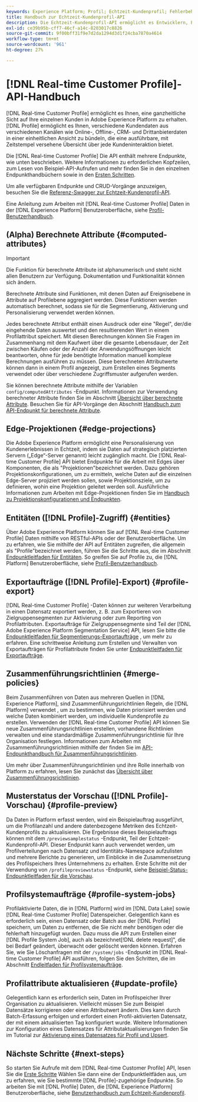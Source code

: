 ```yaml
---
keywords: Experience Platform; Profil; Echtzeit-Kundenprofil; Fehlerbehebung; API; einheitliches Profil; Einheitliches Profil; einheitliches Profil; Profil; rtcp; Profil aktivieren; Profil aktivieren; Profil aktivieren
title: Handbuch zur Echtzeit-Kundenprofil-API
description: Die Echtzeit-Kundenprofil-API ermöglicht es Entwicklern, Profildaten zu untersuchen und mit ihnen zu arbeiten, einschließlich Anzeigen von Profilen, Erstellen und Aktualisieren von Zusammenführungsrichtlinien, Exportieren oder Beispielprofildaten und Löschen von Profildaten, die nicht mehr benötigt werden oder fehlerhaft hinzugefügt wurden. In diesem Handbuch erfahren Sie, wie Sie wichtige Vorgänge mit der API durchführen.
exl-id: ce39b95b-cff7-46cf-a14c-8203017c8826
source-git-commit: 9f00bff31f9e7d2da1294d3d1f24cba7870a4614
workflow-type: tm+mt
source-wordcount: '961'
ht-degree: 27%

---
```


# [!DNL Real-time Customer Profile]-API-Handbuch

[!DNL Real-time Customer Profile] ermöglicht es Ihnen, eine ganzheitliche Sicht auf Ihre einzelnen Kunden in Adobe Experience Platform zu erhalten. [!DNL Profile] ermöglicht es Ihnen, verschiedene Kundendaten aus verschiedenen Kanälen wie Online-, Offline-, CRM- und Drittanbieterdaten in einer einheitlichen Ansicht zu bündeln, die eine ausführbare, mit Zeitstempel versehene Übersicht über jede Kundeninteraktion bietet.

Die [!DNL Real-time Customer Profile] Die API enthält mehrere Endpunkte, wie unten beschrieben. Weitere Informationen zu erforderlichen Kopfzeilen, zum Lesen von Beispiel-API-Aufrufen und mehr finden Sie in den einzelnen Endpunkthandbüchern sowie in den [Ersten Schritten](getting-started.md).

Um alle verfügbaren Endpunkte und CRUD-Vorgänge anzuzeigen, besuchen Sie die [Referenz-Swagger zur Echtzeit-Kundenprofil-API](https://www.adobe.com/go/profile-apis-en).

Eine Anleitung zum Arbeiten mit [!DNL Real-time Customer Profile] Daten in der [!DNL Experience Platform] Benutzeroberfläche, siehe [Profil-Benutzerhandbuch](../ui/user-guide.md).

## (Alpha) Berechnete Attribute {#computed-attributes}

>[!IMPORTANT]
>
>Die Funktion für berechnete Attribute ist alphanumerisch und steht nicht allen Benutzern zur Verfügung. Dokumentation und Funktionalität können sich ändern.

Berechnete Attribute sind Funktionen, mit denen Daten auf Ereignisebene in Attribute auf Profilebene aggregiert werden. Diese Funktionen werden automatisch berechnet, sodass sie für die Segmentierung, Aktivierung und Personalisierung verwendet werden können.

Jedes berechnete Attribut enthält einen Ausdruck oder eine &quot;Regel&quot;, der/die eingehende Daten auswertet und den resultierenden Wert in einem Profilattribut speichert. Mit diesen Berechnungen können Sie Fragen im Zusammenhang mit dem Kaufwert über die gesamte Lebensdauer, der Zeit zwischen Käufen oder der Anzahl der Anwendungsöffnungen leicht beantworten, ohne für jede benötigte Information manuell komplexe Berechnungen ausführen zu müssen. Diese berechneten Attributwerte können dann in einem Profil angezeigt, zum Erstellen eines Segments verwendet oder über verschiedene Zugriffsmuster aufgerufen werden.

Sie können berechnete Attribute mithilfe der Variablen `config/computedAttributes` -Endpunkt. Informationen zur Verwendung berechneter Attribute finden Sie im Abschnitt [Übersicht über berechnete Attribute](../computed-attributes/overview.md). Besuchen Sie für API-Vorgänge den Abschnitt [Handbuch zum API-Endpunkt für berechnete Attribute](../computed-attributes/ca-api.md).

## Edge-Projektionen {#edge-projections}

Die Adobe Experience Platform ermöglicht eine Personalisierung von Kundenerlebnissen in Echtzeit, indem sie Daten auf strategisch platzierten Servern („Edge“-Server genannt) leicht zugänglich macht. Die [!DNL Real-time Customer Profile] API bietet Endpunkte für die Arbeit mit Edges über Komponenten, die als &quot;Projektionen&quot;bezeichnet werden. Dazu gehören Projektionskonfigurationen, um zu ermitteln, welche Daten auf die einzelnen Edge-Server projiziert werden sollen, sowie Projektionsziele, um zu definieren, wohin eine Projektion geleitet werden soll. Ausführliche Informationen zum Arbeiten mit Edge-Projektionen finden Sie im [Handbuch zu Projektionskonfigurationen und Endpunkten](edge-projections.md).

## Entitäten ([!DNL Profile]-Zugriff) {#entities}

Über Adobe Experience Platform können Sie auf [!DNL Real-time Customer Profile] Daten mithilfe von RESTful-APIs oder der Benutzeroberfläche. Um zu erfahren, wie Sie mithilfe der API auf Entitäten zugreifen, die allgemein als &quot;Profile&quot;bezeichnet werden, führen Sie die Schritte aus, die im Abschnitt [Endpunktleitfaden für Entitäten](entities.md). So greifen Sie auf Profile zu, die [!DNL Platform] Benutzeroberfläche, siehe [Profil-Benutzerhandbuch](../ui/user-guide.md).

## Exportaufträge ([!DNL Profile]-Export) {#profile-export}

[!DNL Real-time Customer Profile] -Daten können zur weiteren Verarbeitung in einen Datensatz exportiert werden, z. B. zum Exportieren von Zielgruppensegmenten zur Aktivierung oder zum Reporting von Profilattributen. Exportaufträge für Zielgruppensegmente sind Teil der [!DNL Adobe Experience Platform Segmentation Service] API, lesen Sie bitte die [Endpunktleitfaden für Segmentierungs-Exportaufträge](../../profile/api/export-jobs.md) , um mehr zu erfahren. Eine schrittweise Anleitung zum Erstellen und Verwalten von Exportaufträgen für Profilattribute finden Sie unter [Endpunktleitfaden für Exportaufträge](export-jobs.md).

## Zusammenführungsrichtlinien {#merge-policies}

Beim Zusammenführen von Daten aus mehreren Quellen in [!DNL Experience Platform], sind Zusammenführungsrichtlinien Regeln, die [!DNL Platform] verwendet , um zu bestimmen, wie Daten priorisiert werden und welche Daten kombiniert werden, um individuelle Kundenprofile zu erstellen. Verwenden der [!DNL Real-time Customer Profile] API können Sie neue Zusammenführungsrichtlinien erstellen, vorhandene Richtlinien verwalten und eine standardmäßige Zusammenführungsrichtlinie für Ihre Organisation festlegen. Informationen zum Arbeiten mit Zusammenführungsrichtlinien mithilfe der finden Sie im [API-Endpunkthandbuch für Zusammenführungsrichtlinien](merge-policies.md).

Um mehr über Zusammenführungsrichtlinien und ihre Rolle innerhalb von Platform zu erfahren, lesen Sie zunächst das [Übersicht über Zusammenführungsrichtlinien](../merge-policies/overview.md).

## Musterstatus der Vorschau ([!DNL Profile]-Vorschau) {#profile-preview}

Da Daten in Platform erfasst werden, wird ein Beispielauftrag ausgeführt, um die Profilanzahl und andere datenbezogene Metriken des Echtzeit-Kundenprofils zu aktualisieren. Die Ergebnisse dieses Beispielauftrags können mit dem `/previewsamplestatus` -Endpunkt, Teil der Echtzeit-Kundenprofil-API. Dieser Endpunkt kann auch verwendet werden, um Profilverteilungen nach Datensatz und Identitäts-Namespace aufzulisten und mehrere Berichte zu generieren, um Einblicke in die Zusammensetzung des Profilspeichers Ihres Unternehmens zu erhalten.  Erste Schritte mit der Verwendung von `/profilepreviewstatus` -Endpunkt, siehe [Beispiel-Status-Endpunktleitfaden für die Vorschau](preview-sample-status.md).

## Profilsystemaufträge {#profile-system-jobs}

Profilaktivierte Daten, die in [!DNL Platform] wird im [!DNL Data Lake] sowie [!DNL Real-time Customer Profile] Datenspeicher. Gelegentlich kann es erforderlich sein, einen Datensatz oder Batch aus der [!DNL Profile] speichern, um Daten zu entfernen, die Sie nicht mehr benötigen oder die fehlerhaft hinzugefügt wurden. Dazu muss die API zum Erstellen einer [!DNL Profile System Job], auch als bezeichnet[!DNL delete request]&quot;, die bei Bedarf geändert, überwacht oder gelöscht werden können. Erfahren Sie, wie Sie Löschanfragen mit der `/system/jobs` -Endpunkt im [!DNL Real-time Customer Profile] API ausführen, folgen Sie den Schritten, die im Abschnitt [Endleitfaden für Profilsystemaufträge](profile-system-jobs.md).

## Profilattribute aktualisieren {#update-profile}

Gelegentlich kann es erforderlich sein, Daten im Profilspeicher Ihrer Organisation zu aktualisieren. Vielleicht müssen Sie zum Beispiel Datensätze korrigieren oder einen Attributwert ändern. Dies kann durch Batch-Erfassung erfolgen und erfordert einen Profil-aktivierten Datensatz, der mit einem aktualisierten Tag konfiguriert wurde. Weitere Informationen zur Konfiguration eines Datensatzes für Attributaktualisierungen finden Sie im Tutorial zur [Aktivierung eines Datensatzes für Profil und Upsert](../../catalog/datasets/enable-upsert.md).

## Nächste Schritte {#next-steps}

So starten Sie Aufrufe mit dem [!DNL Real-time Customer Profile] API, lesen Sie die [Erste Schritte](getting-started.md) Wählen Sie dann eine der Endpunktleitfäden aus, um zu erfahren, wie Sie bestimmte [!DNL Profile]-zugehörige Endpunkte. So arbeiten Sie mit [!DNL Profile] Daten, die [!DNL Experience Platform] Benutzeroberfläche, siehe [Benutzerhandbuch zum Echtzeit-Kundenprofil](../ui/user-guide.md).
